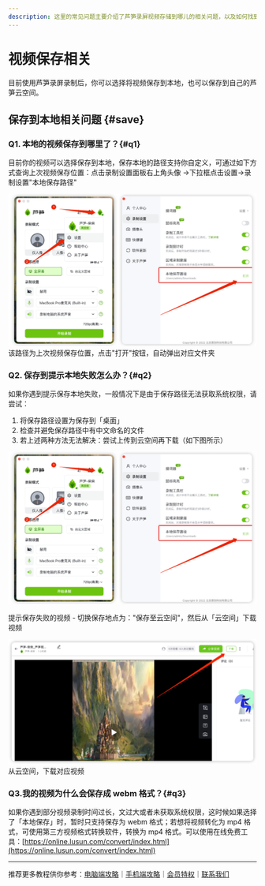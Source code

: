 ```yaml
---
description: 这里的常见问题主要介绍了芦笋录屏视频存储到哪儿的相关问题，以及如何找到自己保存的文件
---
```


# 视频保存相关

目前使用芦笋录屏录制后，你可以选择将视频保存到本地，也可以保存到自己的芦笋云空间。

## 保存到本地相关问题 {#save}

### Q1. 本地的视频保存到哪里了？{#q1}

目前你的视频可以选择保存到本地，保存本地的路径支持你自定义，可通过如下方式查询上次视频保存位置：点击录制设置面板右上角头像 →下拉框点击设置→录制设置"本地保存路径"

<ImgCenter><img src="../public/.gitbook/assets/shipinbaocunbendi.png" alt=""></ImgCenter>
<ImgDesc>该路径为上次视频保存位置，点击"打开"按钮，自动弹出对应文件夹</ImgDesc>

### Q2. 保存到提示本地失败怎么办？{#q2}

如果你遇到提示保存本地失败，一般情况下是由于保存路径无法获取系统权限，请尝试：

1. 将保存路径设置为保存到「桌面」
2. 检查并避免保存路径中有中文命名的文件
3. 若上述两种方法无法解决：尝试上传到云空间再下载（如下图所示）

<ImgCenter><img src="../public/.gitbook/assets/shipinbaocunbendi.png" alt=""></ImgCenter>

提示保存失败的视频 - 切换保存地点为："保存至云空间"，然后从「云空间」下载视频

<ImgCenter><img src="../public/.gitbook/assets/xiazai.png" alt=""></ImgCenter>
<ImgDesc>从云空间，下载对应视频</ImgDesc>

### Q3.我的视频为什么会保存成 webm 格式？{#q3}

如果你遇到部分视频录制时间过长，文过大或者未获取系统权限，这时候如果选择了「本地保存」时，暂时只支持保存为 webm 格式；若想将视频转化为 mp4 格式，可使用第三方视频格式转换软件，转换为 mp4 格式。可以使用在线免费工具：[https://online.lusun.com/convert/index.html](https://online.lusun.com/convert/index.html)

***

推荐更多教程供你参考：[电脑端攻略](../basic/pc.md)｜[手机端攻略](../basic/phone.md)｜[会员特权](../basic/vip.md)｜[联系我们](../contact.md)
